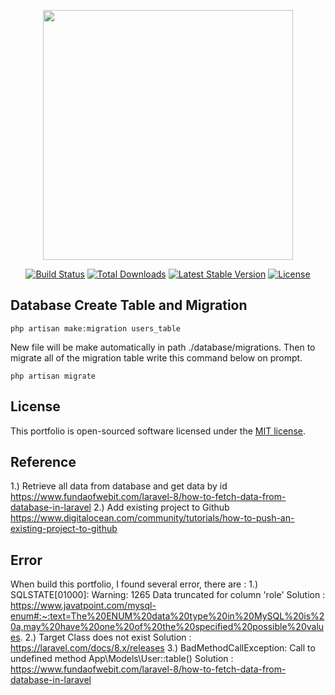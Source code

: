 <p align="center"><a href="https://laravel.com" target="_blank"><img src="https://raw.githubusercontent.com/laravel/art/master/logo-lockup/5%20SVG/2%20CMYK/1%20Full%20Color/laravel-logolockup-cmyk-red.svg" width="400"></a></p>

<p align="center">
<a href="https://travis-ci.org/laravel/framework"><img src="https://travis-ci.org/laravel/framework.svg" alt="Build Status"></a>
<a href="https://packagist.org/packages/laravel/framework"><img src="https://img.shields.io/packagist/dt/laravel/framework" alt="Total Downloads"></a>
<a href="https://packagist.org/packages/laravel/framework"><img src="https://img.shields.io/packagist/v/laravel/framework" alt="Latest Stable Version"></a>
<a href="https://packagist.org/packages/laravel/framework"><img src="https://img.shields.io/packagist/l/laravel/framework" alt="License"></a>
</p>

## Database Create Table and Migration

`php artisan make:migration users_table`

New file will be make automatically in path ./database/migrations. Then to migrate all of the migration table write this command below on prompt.

`php artisan migrate`

## License

This portfolio is open-sourced software licensed under the [MIT license](https://opensource.org/licenses/MIT).

## Reference

1.) Retrieve all data from database and get data by id
https://www.fundaofwebit.com/laravel-8/how-to-fetch-data-from-database-in-laravel
2.) Add existing project to Github
https://www.digitalocean.com/community/tutorials/how-to-push-an-existing-project-to-github

## Error

When build this portfolio, I found several error, there are :
1.) SQLSTATE[01000]: Warning: 1265 Data truncated for column 'role'
Solution : https://www.javatpoint.com/mysql-enum#:~:text=The%20ENUM%20data%20type%20in%20MySQL%20is%20a,may%20have%20one%20of%20the%20specified%20possible%20values.
2.) Target Class does not exist
Solution : https://laravel.com/docs/8.x/releases
3.) BadMethodCallException: Call to undefined method App\Models\User::table()
Solution : https://www.fundaofwebit.com/laravel-8/how-to-fetch-data-from-database-in-laravel